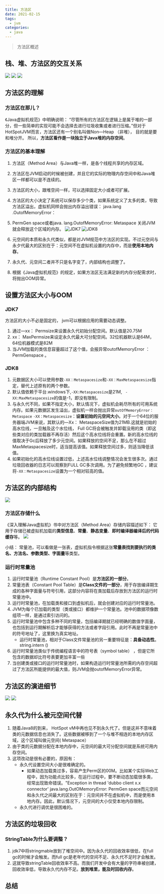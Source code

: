 ```yaml
---
title: 方法区
date: 2021-02-15
tags:
  - jvm
categories:
  - java
---
```


>方法区概述

## 栈、堆、方法区的交互关系
![](https://kuangstudy.oss-cn-beijing.aliyuncs.com/bbs/2021/02/24/kuangstudyba84ddc9-7949-4bf4-bc0d-3a0a4e9c44ea.png)
![](https://kuangstudy.oss-cn-beijing.aliyuncs.com/bbs/2021/02/25/kuangstudyc62aa589-9465-4866-bf1b-c2c8fd897974.jpg)
![](https://kuangstudy.oss-cn-beijing.aliyuncs.com/bbs/2021/02/25/kuangstudyb8a39844-e561-4e07-bff9-7170d0e45538.jpg)
## 方法区的理解
### 方法区在那儿？
《Java虚拟机规范》中明确说明： “尽管所有的方法区在逻辑上是属于堆的一部分，但一些简单的实现可能不会选择去进行垃圾收集或者进行压缩。”但对于HotSpotJVM而言，方法区还有一个别名叫做Non—Heap （非堆）， 目的就是要和堆分开。
所以，**方法区看作是一块独立于Java堆的内存空间**。

### 方法区的基本理解
1. 方法区（Method Area）与Java堆一样，是各个线程共享的内存区域。
2. 方法区在JVM启动的时候被创建，并且它的实际的物理内存空间中和Java堆区一样都可以是不连续的。
3. 方法区的大小，跟堆空间一样，可以选择固定大小或者可扩展。
4. 方法区的大小决定了系统可以保存多少个类，如果系统定义了太多的类，导致方法区溢出，虚拟机同样会抛出内存溢出错误： java.lang .OutofMemoryError：
5. PermGen space或者java. lang.OutofMemoryError: Metaspace 关闭JVM就会释放这个区域的内存。
![JDK7](https://kuangstudy.oss-cn-beijing.aliyuncs.com/bbs/2021/02/26/kuangstudy99ac8cb8-20cb-4c0a-99c6-aa373dac022d.png "JDK7")
![JDK8](https://kuangstudy.oss-cn-beijing.aliyuncs.com/bbs/2021/02/26/kuangstudy742d9bfb-6405-4ef9-b7fc-9e1e7705e073.png "JDK8")

1. 元空间的本质和永久代类似，都是对JVM规范中方法区的实现。不过元空间与永夕代最大的区别在于：元空间不在虚拟机设置的内存中，而是**使用本地内存**。
2. 永久代、元空间二者并不只是名字变了，内部结构也调整了。
3. 根据《Java虚拟机规范》的规定，如果方法区无法满足新的内存分配需求时，将抛出OOM异常。


## 设置方法区大小与OOM
### JDK7
方法区的大小不必是固定的， jvm可以根据应用的需要动态调整。

1. 通过—xx： Permsize来设置永久代初始分配空间。默认值是20.75M
2. xx： MaxPermsize来设定永久代最大可分配空间。32位机器默认是64M， 64位机器模式是82M
3. 当JVM加载的类信息容量超过了这个值，会报异常outofMemoryError ： PermGenspace 。

### JDK8
1. 元数据区大小可以使用参数`-XX：Metaspacesize`和`-XX：MaxMetaspacesize`指定，替代上述原有的两个参数。
2. 默认值依赖于平台.windows下,`-XX:Metaspacesize`是21M,  ` -XX:MaxMetaspacesize`的值是-1，即没有限制。
3. 与永久代不同，如果不指定大小，默认情况下，虚拟机会耗尽所有的可用系统内存。如果元数据区发生溢出，虚拟机一样会抛出异常`outOfMemoryError： Metaspace`  `-XX：Metaspacesize`：**设置初始的元空间大小**。对于一个64位的服务器端JVM来说，其默认的—Xx： MetaspaceSize值为21MB.这就是初始的高水位线，一旦触及这个水位线， Full GC将会被触发并卸载没用的类（即这些类对应的类加载器不再存活）然后这个高水位线将会重置。新的高水位线的值取决于Gc后释放了多少元空间。如果释放的空间不足，那么在不超过MaxMetaspacesize时，适当提高该值。如果释放空间过多，则适当降低该值。
4. 如果初始化的高水位线设置过低，上述高水位线调整情况会发生很多次。通过垃圾回收器的日志可以观察到FULL GC多次调用。为了避免频繁地GC ，建议将`-XX：Metaspacesize`设置为一个相对较高的值。

## 方法区的内部结构
![](https://kuangstudy.oss-cn-beijing.aliyuncs.com/bbs/2021/02/26/kuangstudy635ebea5-ee38-4e8d-900e-4925d56d2cb8.png)

### 方法区存储什么
《深入理解Java虚拟机》书中对方法区（Method Area）存储内容描述如下：
它用于存储已被虚拟机加载的**类型信息**、**常量**、**静态变量**、**即时编译器编译后的代码缓存**等。
![](https://kuangstudy.oss-cn-beijing.aliyuncs.com/bbs/2021/02/27/kuangstudy3f748773-3b32-4000-ab13-9728c32bc6e9.png)

小结：
常量池，可以看做是一张表，虚拟机指令根据这张**常量表找到要执行的类名、方法名、参数类型、字面量**等类型。

### 运行时常量池
1. 运行时常量池（Runtime Constant Pool）是**方法区的一部分**。
2. 常量池表（Constant Pool Table）是**Class文件的一部分**，用于存放编译期生成的各种字面量与符号引用，这部分内容将在类加载后存放到方法区的运行时常量池中。
3. 运行时常量池，在加载类和接口到虚拟机后，就会创建对应的运行时常量池。
4. JVM为每个已加载的类型（类或接口）都维护一个常量池。池中的数据项像数组项一样，是通过索引访问的。
5. 运行时常量池中包含多种不同的常量，包括编译期就已经明确的数值字面量，也包括到运行期解析后才能够获得的方法或者字段引用。此时不再是常量池中的符号地址了，这里换为真实地址。
	- 运行时常量池，相对于Class文件常量池的另一重要特征是：**具备动态性**。string.intern ()
6. 运行时常量池类似于传统编程语言中的符号表（symbol table） ，但是它所包含的数据却比符号表要更加丰富一些
7. 当创建类或接口的运行时常量池时，如果构造运行时常量池所需的内存空间超过了方法区所能提供的最大值，则JVM会抛outofMemoryError异常。

## 方法区的演进细节
![](https://kuangstudy.oss-cn-beijing.aliyuncs.com/bbs/2021/02/28/kuangstudyd1b2dd92-478d-4397-bd7a-f941b2f8dfeb.png)
![](https://kuangstudy.oss-cn-beijing.aliyuncs.com/bbs/2021/02/28/kuangstudy28b6b1ab-8c85-49d1-ba6c-fdf5d52dfdaa.png)

## 永久代为什么被元空间代替
1. 随着Java8的到来， HotSpot vM中再也见不到永久代了。但是这并不意味着类的元数据信息也消失了。这些数据被移到了一个与堆不相连的本地内存区域，这个区域叫做元空间( Metaspace）
2. 由于类的元数据分配在本地内存中，元空间的最大可分配空间就是系统可用内存空间。
3. 这项改动是很有必要的，原因有：
	- 永久代设置空间大小是很难确定的。
		- 如果动态加载类过多，容易产生Perm区的00M。比如某个实际Web工程中，因为功能点比较多，在运行过程中，要不断动态加载很多类，经常出现致命错误。"Exception in thread 'dubbo client x.x connector' java.lang.OutOMemoryError: PermGen space而元空间和永久代之间最大的区别在于：元空间并不在虚拟机中，而是使用本地内存。因此，默认情况下，元空间的大小仅受本地内存限制。
	- 永久代进行调优是很困难的。

## 方法区的垃圾回收
### StringTable为什么要调整？
1. jdk7中将stringmable放到了堆空间中。因为永久代的回收效率很低，在full gc的时候才会触发。而full gc是老年代的空间不足、永久代不足时才会触发。
2. 这就导致stringTable回收效率不高。而我们开发中会有大量的字符串被创建，回收效率低，导致永久代内存不足。**放到堆里，能及时回收内存**。

### 

## 总结
